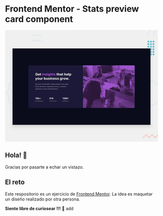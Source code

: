 # Frontend Mentor - Stats preview card component

![Design preview for the Stats preview card component coding challenge](./design/desktop-preview.jpg)

## Hola! 👋

Gracias por pasarte a echar un vistazo.

## El reto
Este respositorio es un ejercicio de [Frontend Mentor](https://www.frontendmentor.io). La idea es maquetar un diseño realizado por otra persona.


**Siente libre de curiosear !!!** 🚀
add